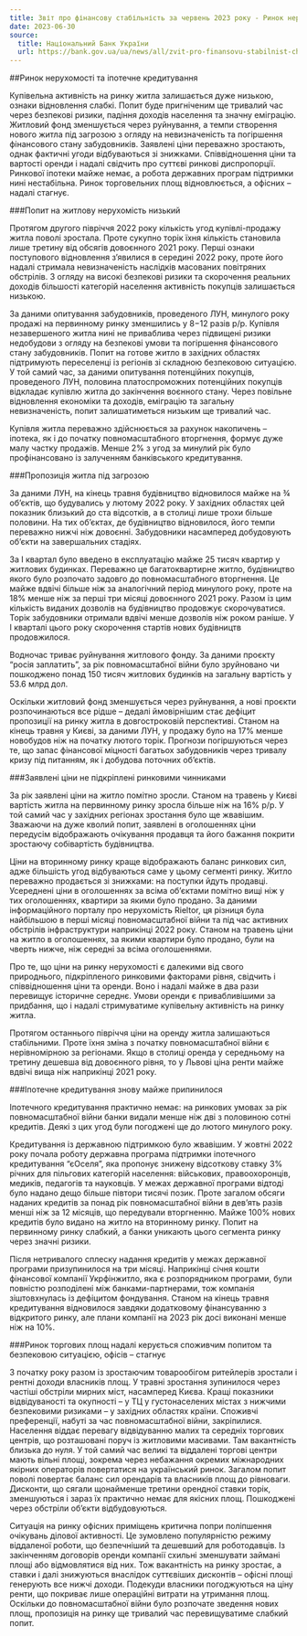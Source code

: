 ```yaml
---
title: Звіт про фінансову стабільність за червень 2023 року - Ринок нерухомості та іпотечне кредитування
date: 2023-06-30
source:
  title: Національний Банк України
  url: https://bank.gov.ua/ua/news/all/zvit-pro-finansovu-stabilnist-cherven-2023-roku
---
```


##Ринок нерухомості та іпотечне кредитування

Купівельна активність на ринку житла залишається дуже низькою, ознаки відновлення слабкі. Попит буде пригніченим ще тривалий час через безпекові ризики, падіння доходів населення та значну еміграцію. Житловий фонд зменшується через руйнування, а темпи створення нового житла під загрозою з огляду на невизначеність та погіршення фінансового стану забудовників. Заявлені ціни переважно зростають, однак фактичні угоди відбуваються зі знижками. Співвідношення ціни та вартості оренди і надалі свідчить про суттєві ринкові диспропорції. Ринкової іпотеки майже немає, а робота державних програм підтримки нині нестабільна. Ринок торговельних площ відновлюється, а офісних – надалі стагнує.

###Попит на житлову нерухомість низький

Протягом другого півріччя 2022 року кількість угод купівлі-продажу житла поволі зростала. Проте сукупно торік їхня кількість становила лише третину від обсягів довоєнного 2021 року. Перші ознаки поступового відновлення з’явилися в середині 2022 року, проте його надалі стримала невизначеність наслідків масованих повітряних обстрілів. З огляду на високі безпекові ризики та скорочення реальних доходів більшості категорій населення активність покупців залишається низькою.

За даними опитування забудовників, проведеного ЛУН, минулого року продажі на первинному ринку зменшились у 8−12 разів р/р. Купівля незавершеного житла нині не приваблива через підвищені ризики недобудови з огляду на безпекові умови та погіршення фінансового стану забудовників. Попит на готове житло в західних областях підтримують переселенці із регіонів зі складною безпековою ситуацією. У той самий час, за даними опитування потенційних покупців, проведеного ЛУН, половина платоспроможних потенційних покупців відкладає купівлю житла до закінчення воєнного стану. Через повільне відновлення економіки та доходів, еміграцію та загальну невизначеність, попит залишатиметься низьким ще тривалий час.

Купівля житла переважно здійснюється за рахунок накопичень – іпотека, як і до початку повномасштабного вторгнення, формує дуже малу частку продажів. Менше 2% з угод за минулий рік було профінансовано із залученням банківського кредитування.

###Пропозиція житла під загрозою

За даними ЛУН, на кінець травня будівництво відновилося майже на ¾ об’єктів, що будувались у лютому 2022 року. У західних областях цей показник близький до ста відсотків, а в столиці лише трохи більше половини. На тих об’єктах, де будівництво відновилося, його темпи переважно нижчі ніж довоєнні. Забудовники насамперед добудовують об’єкти на завершальних стадіях.

За I квартал було введено в експлуатацію майже 25 тисяч квартир у житлових будинках. Переважно це багатоквартирне житло, будівництво якого було розпочато задовго до повномасштабного вторгнення. Це майже вдвічі більше ніж за аналогічний період минулого року, проте на 18% менше ніж за перші три місяці довоєнного 2021 року. Разом із цим кількість виданих дозволів на будівництво продовжує скорочуватися. Торік забудовники отримали вдвічі менше дозволів ніж роком раніше. У I кварталі цього року скорочення стартів нових будівництв продовжилося.

Водночас триває руйнування житлового фонду. За даними проєкту “росія заплатить”, за рік повномасштабної війни було зруйновано чи пошкоджено понад 150 тисяч житлових будинків на загальну вартість у 53.6 млрд дол.

Оскільки житловий фонд зменшується через руйнування, а нові проєкти розпочинаються все рідше – дедалі ймовірнішим стає дефіцит пропозиції на ринку житла в довгостроковій перспективі. Станом на кінець травня у Києві, за даними ЛУН, у продажу було на 17% менше новобудов ніж на початку лютого торік. Прогнози погіршуються через те, що запас фінансової міцності багатьох забудовників через тривалу кризу під питанням, як і добудова поточних об’єктів.

###Заявлені ціни не підкріплені ринковими чинниками

За рік заявлені ціни на житло помітно зросли. Станом на травень у Києві вартість житла на первинному ринку зросла більше ніж на 16% р/р. У той самий час у західних регіонах зростання було ще жвавішим. Зважаючи на дуже кволий попит, заявлені в оголошеннях ціни передусім відображають очікування продавця та його бажання покрити зростаючу собівартість будівництва.

Ціни на вторинному ринку краще відображають баланс ринкових сил, адже більшість угод відбуваються саме у цьому сегменті ринку. Житло переважно продається зі знижками: на поступки йдуть продавці. Усереднені ціни в оголошеннях за всіма об’єктами помітно вищі ніж у тих оголошеннях, квартири за якими було продано. За даними інформаційного порталу про нерухомість Rieltor, ця різниця була найбільшою в перші місяці повномасштабної війни та під час активних обстрілів інфраструктури наприкінці 2022 року. Станом на травень ціни на житло в оголошеннях, за якими квартири було продано, були на чверть нижче, ніж середні за всіма оголошеннями.

Про те, що ціни на ринку нерухомості є далекими від свого природнього, підкріпленого ринковими факторами рівня, свідчить і співвідношення ціни та оренди. Воно і надалі майже в два рази перевищує історичне середнє. Умови оренди є привабливішими за придбання, що і надалі стримуватиме купівельну активність на ринку житла.

Протягом останнього півріччя ціни на оренду житла залишаються стабільними. Проте їхня зміна з початку повномасштабної війни є нерівномірною за регіонами. Якщо в столиці оренда у середньому на третину дешевша від довоєнного рівня, то у Львові ціна ренти майже вдвічі вища ніж наприкінці 2021 року.

###Іпотечне кредитування знову майже припинилося

Іпотечного кредитування практично немає: на ринкових умовах за рік повномасштабної війни банки видали менше ніж дві з половиною сотні кредитів. Деякі з цих угод були погоджені ще до лютого минулого року.

Кредитування із державною підтримкою було жвавішим. У жовтні 2022 року почала роботу державна програма підтримки іпотечного кредитування “єОселя”, яка пропонує знижену відсоткову ставку 3% річних для пільгових категорій населення: військових, правоохоронців, медиків, педагогів та науковців. У межах державної програми відтоді було надано дещо більше півтори тисячі позик. Проте загалом обсяги наданих кредитів за понад рік повномасштабної війни в дев’ять разів менші ніж за 12 місяців, що передували вторгненню. Майже 100% нових кредитів було видано на житло на вторинному ринку. Попит на первинному ринку слабкий, а банки уникають цього сегмента ринку через значні ризики.

Після нетривалого сплеску надання кредитів у межах державної програми призупинилося на три місяці. Наприкінці січня кошти фінансової компанії Укрфінжитло, яка є розпорядником програми, були повністю розподілені між банками-партнерами, тож компанія зіштовхнулась із дефіцитом фондування. Станом на кінець травня кредитування відновилося завдяки додатковому фінансуванню з відкритого ринку, але плани компанії на 2023 рік досі виконані менше ніж на 10%.

###Ринок торгових площ надалі керується споживчим попитом та безпековою ситуацією, офісів – стагнує

З початку року разом із зростаючим товарообігом ритейлерів зростали і рентні доходи власників площ. У травні зростання зупинилося через частіші обстріли мирних міст, насамперед Києва. Кращі показники відвідуваності та окупності – у ТЦ у густонаселених містах з нижчими безпековими ризиками – у західних областях країни. Споживчі преференції, набуті за час повномасштабної війни, закріпилися. Населення віддає перевагу відвідуванню малих та середніх торгових центрів, що розташовані поруч із житловими масивами. Там вакантність близька до нуля. У той самий час великі та віддалені торгові центри мають вільні площі, зокрема через небажання окремих міжнародних якірних операторів повертатися на український ринок. Загалом попит поволі повертає баланс сил орендарів та власників площ до рівноваги. Дисконти, що сягали щонайменше третини орендної ставки торік, зменшуються і зараз їх практично немає для якісних площ. Пошкоджені через обстріли об’єкти відбудовуються.

Ситуація на ринку офісних приміщень критична попри поліпшення очікувань ділової активності. Це зумовлено популярністю режиму віддаленої роботи, що безпечніший та дешевший для роботодавців. Із закінченням договорів оренди компанії схильні зменшувати займані площі або відмовлятися від них. Тож вакантність на ринку зростає, а ставки і далі знижуються внаслідок суттєвіших дисконтів – офісні площі генерують все нижчі доходи. Подекуди власники погоджуються на ціну ренти, що покриває лише операційні витрати на утримання площ. Оскільки до повномасштабної війни було розпочате зведення нових площ, пропозиція на ринку ще тривалий час перевищуватиме слабкий попит.

